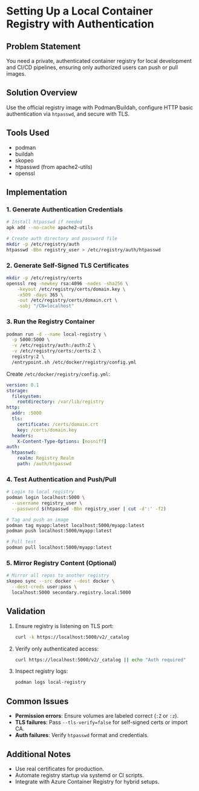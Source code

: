 # Setting Up a Local Container Registry with Authentication

## Problem Statement
You need a private, authenticated container registry for local development and CI/CD pipelines, ensuring only authorized users can push or pull images.

## Solution Overview
Use the official registry image with Podman/Buildah, configure HTTP basic authentication via `htpasswd`, and secure with TLS.

## Tools Used
- podman
- buildah
- skopeo
- htpasswd (from apache2-utils)
- openssl

## Implementation

### 1. Generate Authentication Credentials
```bash
# Install htpasswd if needed
apk add --no-cache apache2-utils

# Create auth directory and password file
mkdir -p /etc/registry/auth
htpasswd -Bbn registry_user > /etc/registry/auth/htpasswd
```

### 2. Generate Self-Signed TLS Certificates
```bash
mkdir -p /etc/registry/certs
openssl req -newkey rsa:4096 -nodes -sha256 \
    -keyout /etc/registry/certs/domain.key \
    -x509 -days 365 \
    -out /etc/registry/certs/domain.crt \
    -subj "/CN=localhost"
```

### 3. Run the Registry Container
```bash
podman run -d --name local-registry \
  -p 5000:5000 \
  -v /etc/registry/auth:/auth:Z \
  -v /etc/registry/certs:/certs:Z \
  registry:2 \
  /entrypoint.sh /etc/docker/registry/config.yml
```

Create `/etc/docker/registry/config.yml`:
```yaml
version: 0.1
storage:
  filesystem:
    rootdirectory: /var/lib/registry
http:
  addr: :5000
  tls:
    certificate: /certs/domain.crt
    key: /certs/domain.key
  headers:
    X-Content-Type-Options: [nosniff]
auth:
  htpasswd:
    realm: Registry Realm
    path: /auth/htpasswd
```

### 4. Test Authentication and Push/Pull
```bash
# Login to local registry
podman login localhost:5000 \
  --username registry_user \
  --password $(htpasswd -Bbn registry_user | cut -d':' -f2)

# Tag and push an image
podman tag myapp:latest localhost:5000/myapp:latest
podman push localhost:5000/myapp:latest

# Pull test
podman pull localhost:5000/myapp:latest
```

### 5. Mirror Registry Content (Optional)
```bash
# Mirror all repos to another registry
skopeo sync --src docker --dest docker \
  --dest-creds user:pass \
  localhost:5000 secondary.registry.local:5000
```

## Validation
1. Ensure registry is listening on TLS port:
   ```bash
   curl -k https://localhost:5000/v2/_catalog
   ```
2. Verify only authenticated access:
   ```bash
   curl https://localhost:5000/v2/_catalog || echo "Auth required"
   ```
3. Inspect registry logs:
   ```bash
   podman logs local-registry
   ```

## Common Issues
- **Permission errors**: Ensure volumes are labeled correct (`:Z` or `:z`).
- **TLS failures**: Pass `--tls-verify=false` for self-signed certs or import CA.
- **Auth failures**: Verify `htpasswd` format and credentials.

## Additional Notes
- Use real certificates for production.
- Automate registry startup via systemd or CI scripts.
- Integrate with Azure Container Registry for hybrid setups.
